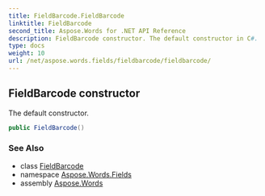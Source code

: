 ```yaml
---
title: FieldBarcode.FieldBarcode
linktitle: FieldBarcode
second_title: Aspose.Words for .NET API Reference
description: FieldBarcode constructor. The default constructor in C#.
type: docs
weight: 10
url: /net/aspose.words.fields/fieldbarcode/fieldbarcode/
---
```

## FieldBarcode constructor

The default constructor.

```csharp
public FieldBarcode()
```

### See Also

* class [FieldBarcode](../)
* namespace [Aspose.Words.Fields](../../fieldbarcode/)
* assembly [Aspose.Words](../../../)
